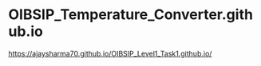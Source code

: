 # OIBSIP_Temperature_Converter.github.io
https://ajaysharma70.github.io/OIBSIP_Level1_Task1.github.io/
